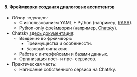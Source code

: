 #### 5. Фреймворки создания диалоговых ассистентов
- Обзор подходов:
  - С использованием YAML + Python (например, [RASA](https://github.com/rasahq/rasa)).
  - Python-only фреймворки (например, [Chatsky](https://github.com/deeppavlov/chatsky)).
- Chatsky [здесь документация](https://deeppavlov.github.io/chatsky/index.html):
  - Введение во фреймворк:
    - Преимущества и особенности.
    - Базовый синтаксис.
  - Работа с интерфейсами и базами данных.
  - Организация пост- и пре- сервисов.
- Практическая часть:
  - Написание собственного сервиса на Chatsky.